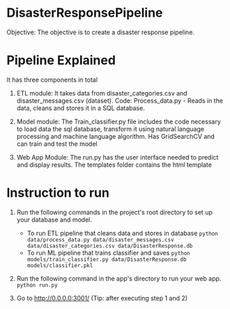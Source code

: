 # DisasterResponsePipeline

Objective: The objective is to create a disaster response pipeline.

# Pipeline Explained

It has three components in total

1. ETL module: It takes data from disaster_categories.csv and disaster_messages.csv (dataset). 
   Code: Process_data.py - Reads in the data, cleans and stores it in a SQL database.
   
2. Model module: The Train_classifier.py file includes the code necessary to load data the sql database, transform it using natural language processing and machine language algorithm. Has GridSearchCV and can train and test the model 

3. Web App Module: The run.py has the user interface needed to predict and display results. The templates folder contains the html template

# Instruction to run
1. Run the following commands in the project's root directory to set up your database and model.

    - To run ETL pipeline that cleans data and stores in database
        `python data/process_data.py data/disaster_messages.csv data/disaster_categories.csv data/DisasterResponse.db`
    - To run ML pipeline that trains classifier and saves
        `python models/train_classifier.py data/DisasterResponse.db models/classifier.pkl`

2. Run the following command in the app's directory to run your web app.
    `python run.py`

3. Go to http://0.0.0.0:3001/ (Tip: after executing step 1 and 2)
